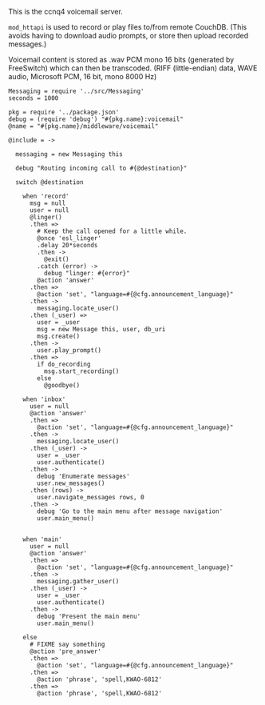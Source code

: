 This is the ccnq4 voicemail server.

`mod_httapi` is used to record or play
files to/from remote CouchDB. (This avoids having to download
audio prompts, or store then upload recorded messages.)

Voicemail content is stored as .wav PCM mono 16 bits (generated
by FreeSwitch) which can then be transcoded.
(RIFF (little-endian) data, WAVE audio, Microsoft PCM, 16 bit, mono 8000 Hz)

    Messaging = require '../src/Messaging'
    seconds = 1000

    pkg = require '../package.json'
    debug = (require 'debug') "#{pkg.name}:voicemail"
    @name = "#{pkg.name}/middleware/voicemail"

    @include = ->

      messaging = new Messaging this

      debug "Routing incoming call to #{@destination}"

      switch @destination

        when 'record'
          msg = null
          user = null
          @linger()
          .then =>
            # Keep the call opened for a little while.
            @once 'esl_linger'
            .delay 20*seconds
            .then ->
              @exit()
            .catch (error) ->
              debug "linger: #{error}"
            @action 'answer'
          .then =>
            @action 'set', "language=#{@cfg.announcement_language}"
          .then ->
            messaging.locate_user()
          .then (_user) =>
            user = _user
            msg = new Message this, user, db_uri
            msg.create()
          .then ->
            user.play_prompt()
          .then =>
            if do_recording
              msg.start_recording()
            else
              @goodbye()

        when 'inbox'
          user = null
          @action 'answer'
          .then =>
            @action 'set', "language=#{@cfg.announcement_language}"
          .then ->
            messaging.locate_user()
          .then (_user) ->
            user = _user
            user.authenticate()
          .then ->
            debug 'Enumerate messages'
            user.new_messages()
          .then (rows) ->
            user.navigate_messages rows, 0
          .then ->
            debug 'Go to the main menu after message navigation'
            user.main_menu()


        when 'main'
          user = null
          @action 'answer'
          .then =>
            @action 'set', "language=#{@cfg.announcement_language}"
          .then ->
            messaging.gather_user()
          .then (_user) ->
            user = _user
            user.authenticate()
          .then ->
            debug 'Present the main menu'
            user.main_menu()

        else
          # FIXME say something
          @action 'pre_answer'
          .then =>
            @action 'set', "language=#{@cfg.announcement_language}"
          .then =>
            @action 'phrase', 'spell,KWAO-6812'
          .then =>
            @action 'phrase', 'spell,KWAO-6812'
